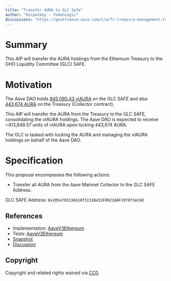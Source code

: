 ```yaml
---
title: "Transfer AURA to GLC Safe"
author: "karpatkey - TokenLogic"
discussions: "https://governance.aave.com/t/arfc-treasury-management-transfer-aura-to-glc-safe/15669"
---
```


# Summary

This AIP will transfer the AURA holdings from the Ethereum Treasury to the GHO Liquidity Committee (GLC) SAFE.

# Motivation

The Aave DAO holds [845,090.43 vlAURA](https://etherscan.io/token/0x3fa73f1e5d8a792c80f426fc8f84fbf7ce9bbcac?a=0x205e795336610f5131Be52F09218AF19f0f3eC60) on the GLC SAFE and also [443,674 AURA](https://etherscan.io/token/0xC0c293ce456fF0ED870ADd98a0828Dd4d2903DBF?a=0x464C71f6c2F760DdA6093dCB91C24c39e5d6e18c) on the Treasury (Collector contract).

This AIP will transfer the AURA from the Treasury to the GLC SAFE, consolidating the vlAURA holdings. The Aave DAO is expected to receive ~413,849.57 units of vlAURA upon locking 443,674 AURA.

The GLC is tasked with locking the AURA and managing the vlAURA holdings on behalf of the Aave DAO.

# Specification

This proposal encompasses the following actions:

- Transfer all AURA from the Aave Mainnet Collector to the GLC SAFE Address.

GLC SAFE Address: `0x205e795336610f5131Be52F09218AF19f0f3eC60`

## References

- Implementation: [AaveV3Ethereum](https://github.com/bgd-labs/aave-proposals-v3/blob/main/src/20231123_AaveV3Ethereum_TransferAURAToGLCSafe/AaveV3Ethereum_TransferAURAToGLCSafe_20231123.sol)
- Tests: [AaveV3Ethereum](https://github.com/bgd-labs/aave-proposals-v3/blob/main/src/20231123_AaveV3Ethereum_TransferAURAToGLCSafe/AaveV3Ethereum_TransferAURAToGLCSafe_20231123.t.sol)
- [Snapshot](https://snapshot.org/#/aave.eth/proposal/0xc999644bf64e4f62722d327416520b6f8cf8d7ceecbb69e7c52e2ebe1f4c3d63)
- [Discussion](https://governance.aave.com/t/arfc-treasury-management-transfer-aura-to-glc-safe/15669)

## Copyright

Copyright and related rights waived via [CC0](https://creativecommons.org/publicdomain/zero/1.0/).
